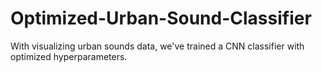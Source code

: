 # Optimized-Urban-Sound-Classifier
 With visualizing urban sounds data, we've trained a CNN classifier with optimized hyperparameters.
